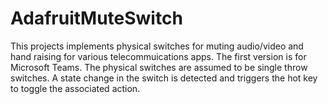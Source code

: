 # AdafruitMuteSwitch
This projects implements physical switches for muting audio/video and hand raising for various telecommuications apps. The first version is for Microsoft Teams. The physical switches are assumed to be single throw switches. A state change in the switch is detected and triggers the hot key to toggle the associated action. 
